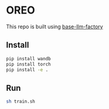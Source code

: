 # OREO

This repo is built using [base-llm-factory](https://github.com/TokisakiKurumi2001/base-llm-factory)

## Install

```bash
pip install wandb
pip install torch
pip install -e .
```

## Run

```bash
sh train.sh
```